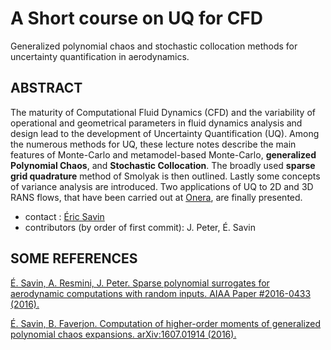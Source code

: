 # A Short course on UQ for CFD

Generalized polynomial chaos and stochastic collocation methods for uncertainty quantification in aerodynamics.

## ABSTRACT

The maturity of Computational Fluid Dynamics (CFD) and the variability of operational and geometrical parameters in fluid dynamics analysis and design lead to the development of Uncertainty Quantification (UQ). Among the numerous methods for UQ, these lecture notes describe the main features of Monte-Carlo and metamodel-based Monte-Carlo, __generalized Polynomial Chaos__, and __Stochastic Collocation__. The broadly used __sparse grid quadrature__ method of Smolyak is then outlined. Lastly some concepts of variance analysis are introduced. Two applications of UQ to 2D and 3D RANS flows, that have been carried out at [Onera](http://www.onera.fr), are finally presented.

* contact : [Éric Savin](mailto:eric.savin@onera.fr)
* contributors (by order of first commit): J. Peter, É. Savin

## SOME REFERENCES

[É. Savin, A. Resmini, J. Peter. Sparse polynomial surrogates for aerodynamic computations with random inputs. AIAA Paper \#2016-0433 (2016).](DOI:10.2514/6.2016-0433)

[É. Savin, B. Faverjon. Computation of higher-order moments of generalized polynomial chaos expansions. arXiv:1607.01914 (2016).](https://arxiv.org/abs/1607.01914)
